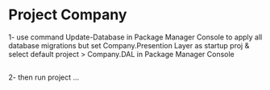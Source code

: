 # Project Company

1- use command Update-Database in Package Manager Console to apply all database migrations but 
 set Company.Presention Layer as startup proj & select default project > Company.DAL in Package Manager Console
##
2- then run project ...
